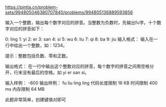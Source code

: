 https://pintia.cn/problem-sets/994805046380707840/problems/994805136889593856

输入一个整数，输出每个数字对应的拼音。当整数为负数时，先输出fu字。十个数字对应的拼音如下：

0: ling
1: yi
2: er
3: san
4: si
5: wu
6: liu
7: qi
8: ba
9: jiu
输入格式：
输入在一行中给出一个整数，如：1234。

提示：整数包括负数、零和正数。

输出格式：
在一行中输出这个整数对应的拼音，每个数字的拼音之间用空格分开，行末没有最后的空格。如
yi er san si。

输入样例：
-600
输出样例：
fu liu ling ling
代码长度限制
16 KB
时间限制
400 ms
内存限制
64 MB

此题非常简单，创建键值对即可
